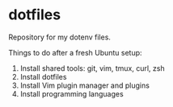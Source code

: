 # dotfiles
Repository for my dotenv files.

Things to do after a fresh Ubuntu setup:

1. Install shared tools: git, vim, tmux, curl, zsh
2. Install dotfiles
3. Install Vim plugin manager and plugins
4. Install programming languages
